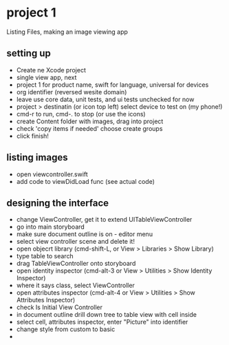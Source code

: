 # project 1
Listing Files, making an image viewing app
## setting up
- Create ne Xcode project
- single view app, next
- project 1 for product name, swift for language, universal for devices
- org identifier (reversed wesite domain)
- leave use core data, unit tests, and ui tests unchecked for now
- project > destinatin (or icon top left) select device to test on (my phone!)
- cmd-r to run, cmd-. to stop (or use the icons)
- create Content folder with images, drag into project
- check 'copy items if needed' choose create groups
- click finish!
## listing images
- open viewcontroller.swift
- add code to viewDidLoad func (see actual code)
## designing the interface
- change ViewController, get it to extend UITableViewController
- go into main storyboard
- make sure document outline is on - editor menu
- select view controller scene and delete it!
- open objecrt library (cmd-shift-L, or View > Libraries > Show Library)
- type table to search
- drag TableViewController onto storyboard
- open identity inspector (cmd-alt-3 or View > Utilities > Show Identity Inspector)
- where it says class, select ViewController
- open attributes inspector (cmd-alt-4 or View > Utilities > Show Attributes Inspector)
- check Is Initial View Controller
- in document outline drill down tree to table view with cell inside
- select cell, attributes inspector, enter "Picture" into identifier
- change style from custom to basic
- 
